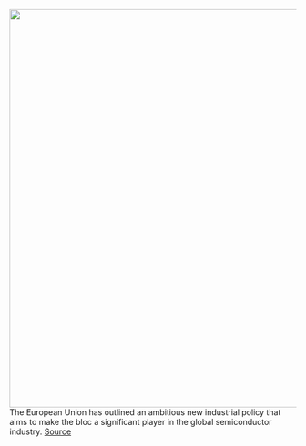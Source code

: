 <img src='https://cdn.vox-cdn.com/thumbor/Z9m0T2MGEQ-X6Sj2OM3egVF3Vk0=/0x0:5184x3456/1200x800/filters:focal(2178x1314:3006x2142)/cdn.vox-cdn.com/uploads/chorus_image/image/70487372/1320074520.0.jpg' width='700px' /><br/>
The European Union has outlined an ambitious new industrial policy that aims to make the bloc a significant player in the global semiconductor industry.
<a href='https://www.theverge.com/2022/2/9/22925010/eu-chips-act-plan-43-billion-funding-shortage-supply-chain'> Source <a/>